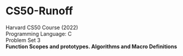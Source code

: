 # CS50-Runoff
Harvard CS50 Course (2022) <br/>
Programming Language: C <br/>
Problem Set 3  <br/>
<b>Function Scopes and prototypes. Algorithms and Macro Definitions</b>
